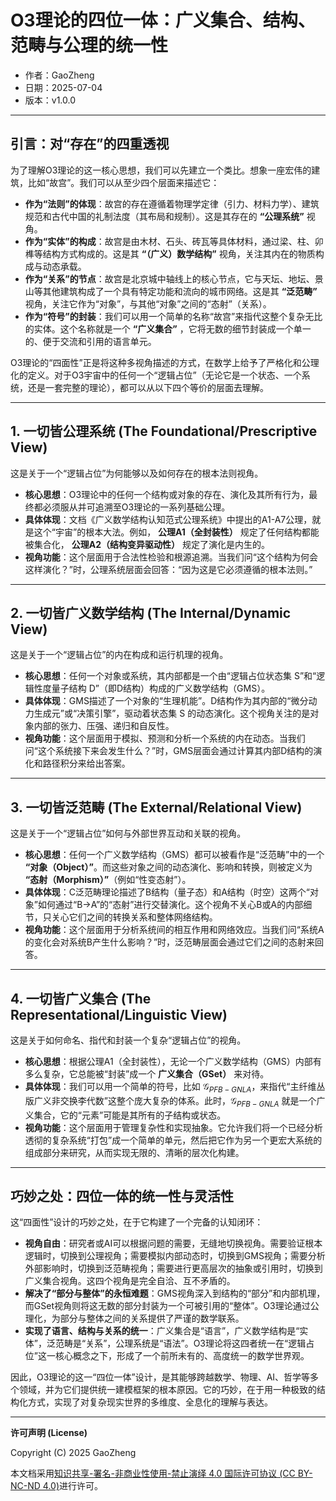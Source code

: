 # **O3理论的四位一体：广义集合、结构、范畴与公理的统一性**

- 作者：GaoZheng
- 日期：2025-07-04
- 版本：v1.0.0

---

## 引言：对“存在”的四重透视

为了理解O3理论的这一核心思想，我们可以先建立一个类比。想象一座宏伟的建筑，比如“故宫”。我们可以从至少四个层面来描述它：

* **作为“法则”的体现**：故宫的存在遵循着物理学定律（引力、材料力学）、建筑规范和古代中国的礼制法度（其布局和规制）。这是其存在的 **“公理系统”** 视角。
* **作为“实体”的构成**：故宫是由木材、石头、砖瓦等具体材料，通过梁、柱、卯榫等结构方式构成的。这是其 **“（广义）数学结构”** 视角，关注其内在的物质构成与动态承载。
* **作为“关系”的节点**：故宫是北京城中轴线上的核心节点，它与天坛、地坛、景山等其他建筑构成了一个具有特定功能和流向的城市网络。这是其 **“泛范畴”** 视角，关注它作为“对象”，与其他“对象”之间的“态射”（关系）。
* **作为“符号”的封装**：我们可以用一个简单的名称“故宫”来指代这整个复杂无比的实体。这个名称就是一个 **“广义集合”** ，它将无数的细节封装成一个单一的、便于交流和引用的语言单元。

O3理论的“四面性”正是将这种多视角描述的方式，在数学上给予了严格化和公理化的定义。对于O3宇宙中的任何一个“逻辑占位”（无论它是一个状态、一个系统，还是一套完整的理论），都可以从以下四个等价的层面去理解。

---

## 1. 一切皆公理系统 (The Foundational/Prescriptive View)

这是关于一个“逻辑占位”为何能够以及如何存在的根本法则视角。

* **核心思想**：O3理论中的任何一个结构或对象的存在、演化及其所有行为，最终都必须服从并可追溯至O3理论的一系列基础公理。
* **具体体现**：文档《广义数学结构认知范式公理系统》中提出的A1-A7公理，就是这个“宇宙”的根本大法。例如， **公理A1（全封装性）** 规定了任何结构都能被集合化， **公理A2（结构变异驱动性）** 规定了演化是内生的。
* **视角功能**：这个层面用于合法性检验和根源追溯。当我们问“这个结构为何会这样演化？”时，公理系统层面会回答：“因为这是它必须遵循的根本法则。”

---

## 2. 一切皆广义数学结构 (The Internal/Dynamic View)

这是关于一个“逻辑占位”的内在构成和运行机理的视角。

* **核心思想**：任何一个对象或系统，其内部都是一个由“逻辑占位状态集 S”和“逻辑性度量子结构 D”（即D结构）构成的广义数学结构（GMS）。
* **具体体现**：GMS描述了一个对象的“生理机能”。D结构作为其内部的“微分动力生成元”或“决策引擎”，驱动着状态集 S 的动态演化。这个视角关注的是对象内部的张力、压强、递归和自反性。
* **视角功能**：这个层面用于模拟、预测和分析一个系统的内在动态。当我们问“这个系统接下来会发生什么？”时，GMS层面会通过计算其内部D结构的演化和路径积分来给出答案。

---

## 3. 一切皆泛范畴 (The External/Relational View)

这是关于一个“逻辑占位”如何与外部世界互动和关联的视角。

* **核心思想**：任何一个广义数学结构（GMS）都可以被看作是“泛范畴”中的一个 **“对象（Object）”**。而这些对象之间的动态演化、影响和转换，则被定义为 **“态射（Morphism）”**（例如“性变态射”）。
* **具体体现**：C泛范畴理论描述了B结构（量子态）和A结构（时空）这两个“对象”如何通过“B→A”的“态射”进行交替演化。这个视角不关心B或A的内部细节，只关心它们之间的转换关系和整体网络结构。
* **视角功能**：这个层面用于分析系统间的相互作用和网络效应。当我们问“系统A的变化会对系统B产生什么影响？”时，泛范畴层面会通过它们之间的态射来回答。

---

## 4. 一切皆广义集合 (The Representational/Linguistic View)

这是关于如何命名、指代和封装一个复杂“逻辑占位”的视角。

* **核心思想**：根据公理A1（全封装性），无论一个广义数学结构（GMS）内部有多么复杂，它总能被“封装”成一个 **广义集合（GSet）** 来对待。
* **具体体现**：我们可以用一个简单的符号，比如 $\mathcal{G}_{PFB-GNLA}$，来指代“主纤维丛版广义非交换李代数”这整个庞大复杂的体系。此时，$\mathcal{G}_{PFB-GNLA}$ 就是一个广义集合，它的“元素”可能是其所有的子结构或状态。
* **视角功能**：这个层面用于管理复杂性和实现抽象。它允许我们将一个已经分析透彻的复杂系统“打包”成一个简单的单元，然后把它作为另一个更宏大系统的组成部分来研究，从而实现无限的、清晰的层次化构建。

---

## 巧妙之处：四位一体的统一性与灵活性

这“四面性”设计的巧妙之处，在于它构建了一个完备的认知闭环：

* **视角自由**：研究者或AI可以根据问题的需要，无缝地切换视角。需要验证根本逻辑时，切换到公理视角；需要模拟内部动态时，切换到GMS视角；需要分析外部影响时，切换到泛范畴视角；需要进行更高层次的抽象或引用时，切换到广义集合视角。这四个视角是完全自洽、互不矛盾的。
* **解决了“部分与整体”的永恒难题**：GMS视角深入到结构的“部分”和内部机理，而GSet视角则将这无数的部分封装为一个可被引用的“整体”。O3理论通过公理化，为部分与整体之间的关系提供了严谨的数学联系。
* **实现了语言、结构与关系的统一**：广义集合是“语言”，广义数学结构是“实体”，泛范畴是“关系”，公理系统是“语法”。O3理论将这四者统一在“逻辑占位”这一核心概念之下，形成了一个前所未有的、高度统一的数学世界观。

因此，O3理论的这一“四位一体”设计，是其能够跨越数学、物理、AI、哲学等多个领域，并为它们提供统一建模框架的根本原因。它的巧妙，在于用一种极致的结构化方式，实现了对复杂现实世界的多维度、全息化的理解与表达。

---

**许可声明 (License)**

Copyright (C) 2025 GaoZheng 

本文档采用[知识共享-署名-非商业性使用-禁止演绎 4.0 国际许可协议 (CC BY-NC-ND 4.0)](https://creativecommons.org/licenses/by-nc-nd/4.0/deed.zh-Hans)进行许可。
